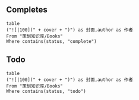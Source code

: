 


## Completes
```dataview
table
("![|100](" + cover + ")") as 封面,author as 作者
From "策划知识库/Books"
Where contains(status, "complete")
```


## Todo
```dataview
table
("![|100](" + cover + ")") as 封面,author as 作者
From "策划知识库/Books"
Where contains(status, "todo")
```